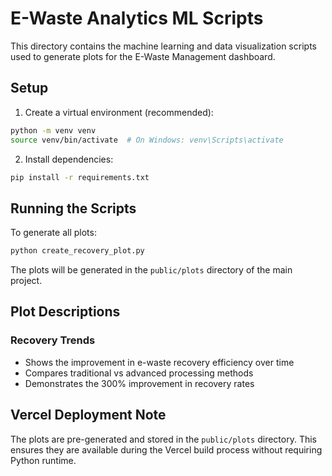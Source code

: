# E-Waste Analytics ML Scripts

This directory contains the machine learning and data visualization scripts used to generate plots for the E-Waste Management dashboard.

## Setup

1. Create a virtual environment (recommended):
```bash
python -m venv venv
source venv/bin/activate  # On Windows: venv\Scripts\activate
```

2. Install dependencies:
```bash
pip install -r requirements.txt
```

## Running the Scripts

To generate all plots:

```bash
python create_recovery_plot.py
```

The plots will be generated in the `public/plots` directory of the main project.

## Plot Descriptions

### Recovery Trends
- Shows the improvement in e-waste recovery efficiency over time
- Compares traditional vs advanced processing methods
- Demonstrates the 300% improvement in recovery rates

## Vercel Deployment Note
The plots are pre-generated and stored in the `public/plots` directory. This ensures they are available during the Vercel build process without requiring Python runtime. 